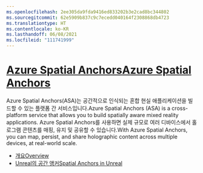 ```yaml
---
ms.openlocfilehash: 2ee305da9fda9416ed833202b3e2cad8bc344802
ms.sourcegitcommit: 62e5909b837c9c7ecedd040164f2308868db4723
ms.translationtype: HT
ms.contentlocale: ko-KR
ms.lasthandoff: 06/08/2021
ms.locfileid: "111741999"
---
```

# <a name="azure-spatial-anchors"></a>[<span data-ttu-id="8ab58-101">Azure Spatial Anchors</span><span class="sxs-lookup"><span data-stu-id="8ab58-101">Azure Spatial Anchors</span></span>](#tab/asa)

<span data-ttu-id="8ab58-102">Azure Spatial Anchors(ASA)는 공간적으로 인식되는 혼합 현실 애플리케이션을 빌드할 수 있는 플랫폼 간 서비스입니다.</span><span class="sxs-lookup"><span data-stu-id="8ab58-102">Azure Spatial Anchors (ASA) is a cross-platform service that allows you to build spatially aware mixed reality applications.</span></span> <span data-ttu-id="8ab58-103">Azure Spatial Anchors를 사용하면 실제 규모로 여러 디바이스에서 홀로그램 콘텐츠를 매핑, 유지 및 공유할 수 있습니다.</span><span class="sxs-lookup"><span data-stu-id="8ab58-103">With Azure Spatial Anchors, you can map, persist, and share holographic content across multiple devices, at real-world scale.</span></span>

* [<span data-ttu-id="8ab58-104">개요</span><span class="sxs-lookup"><span data-stu-id="8ab58-104">Overview</span></span>](/azure/spatial-anchors/overview) 
* [<span data-ttu-id="8ab58-105">Unreal의 공간 앵커</span><span class="sxs-lookup"><span data-stu-id="8ab58-105">Spatial Anchors in Unreal</span></span>](../unreal/unreal-azure-spatial-anchors.md) 
